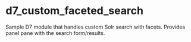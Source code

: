 # d7_custom_faceted_search

Sample D7 module that handles custom Solr search with facets. Provides panel pane with the search form/results.
